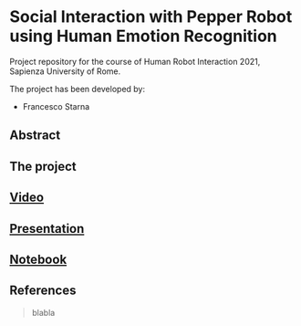 # Social Interaction with Pepper Robot using Human Emotion Recognition
Project repository for the course of Human Robot Interaction 2021, Sapienza University of Rome. 

The project has been developed by:
- Francesco Starna

## Abstract

## The project

## [Video](https://youtu.be/lU1Jm5o9DDM)
## [Presentation]()
## [Notebook]()

## References
> blabla
[]()
